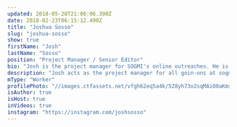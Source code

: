 ```yaml
---
updated: 2018-05-28T21:06:06.390Z
date: 2018-02-23T06:15:12.490Z
title: "Joshua Sosso"
slug: "joshua-sosso"
show: true
firstName: "Josh"
lastName: "Sosso"
position: "Project Manager / Senior Editor"
bio: "Josh is the project manager for SOGMI's online outreaches. He is passionate about bringing transformative change to the media and technology industries, and works as a web develop and designer when he isn't working with SOGMI. He also preaches Sunday nights at Freedom Fellowship Church in San Antonio, TX and frequently appears as a speaker on the Prophetic Voice of Our Time."
description: "Josh acts as the project manager for all goin-ons at sogmi.org. He is passionate about bringing transformative change to the media and technology industries, and probably spends a little too much time immersed in internet culture."
mType: "Worker"
profilePhoto: "//images.ctfassets.net/vfgh62eq5a4k/5Z8yh73o2sqMAiO8aKmsIc/bf8e90962701acda5f785ee00663cefd/13923804_1743051489302951_3753627575376913860_o.jpg"
isAuthor: true
isHost: true
inVideos: true
instagram: "https://instagram.com/joshsosso"
---
```

